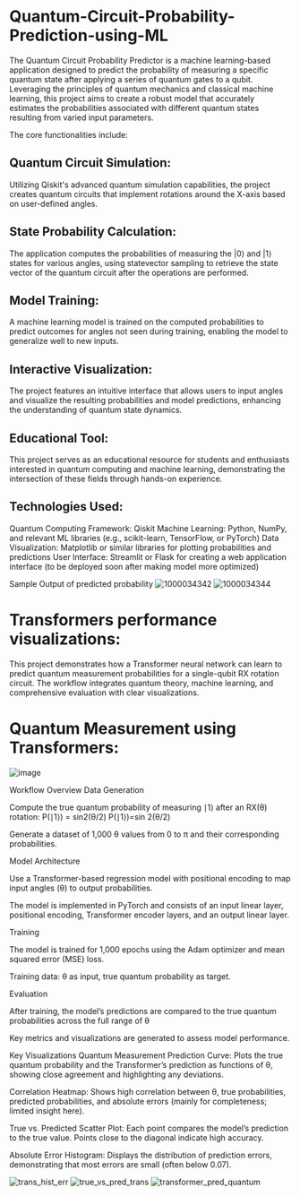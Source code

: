 # Quantum-Circuit-Probability-Prediction-using-ML

The Quantum Circuit Probability Predictor is a machine learning-based application designed to predict the probability of measuring a specific quantum state after applying a series of quantum gates to a qubit. Leveraging the principles of quantum mechanics and classical machine learning, this project aims to create a robust model that accurately estimates the probabilities associated with different quantum states resulting from varied input parameters.

The core functionalities include:

Quantum Circuit Simulation: 
-----------------------------
Utilizing Qiskit's advanced quantum simulation capabilities, the project creates quantum circuits that implement rotations around the X-axis based on user-defined angles.

State Probability Calculation:
-------------------------------
The application computes the probabilities of measuring the |0⟩ and |1⟩ states for various angles, using statevector sampling to retrieve the state vector of the quantum circuit after the operations are performed.

Model Training: 
----------------
A machine learning model is trained on the computed probabilities to predict outcomes for angles not seen during training, enabling the model to generalize well to new inputs.

Interactive Visualization: 
--------------------------
The project features an intuitive interface that allows users to input angles and visualize the resulting probabilities and model predictions, enhancing the understanding of quantum state dynamics.

Educational Tool:
-----------------
This project serves as an educational resource for students and enthusiasts interested in quantum computing and machine learning, demonstrating the intersection of these fields through hands-on experience.

Technologies Used:
------------------
Quantum Computing Framework: Qiskit
Machine Learning: Python, NumPy, and relevant ML libraries (e.g., scikit-learn, TensorFlow, or PyTorch)
Data Visualization: Matplotlib or similar libraries for plotting probabilities and predictions
User Interface: Streamlit or Flask for creating a web application interface (to be deployed soon after making model more optimized)

Sample Output of predicted probability 
![1000034342](https://github.com/user-attachments/assets/bc3fc538-ef41-47bb-a685-a2ff63d942cc)
![1000034344](https://github.com/user-attachments/assets/dc0d666e-8417-4c9c-88eb-2ae33b85ccc0)

# Transformers performance visualizations:

This project demonstrates how a Transformer neural network can learn to predict quantum measurement probabilities for a single-qubit RX rotation circuit. The workflow integrates quantum theory, machine learning, and comprehensive evaluation with clear visualizations.

# Quantum Measurement using Transformers:

![image](https://github.com/user-attachments/assets/4c6ca537-d7fa-4441-aa4f-d1e5ccc66a1e)


Workflow Overview
Data Generation

Compute the true quantum probability of measuring ∣1⟩ after an RX(θ) rotation:
P(∣1⟩)
= sin2(θ/2) P(∣1⟩)=sin 2(θ/2)

Generate a dataset of 1,000 θ values from 0 to π and their corresponding probabilities.

Model Architecture

Use a Transformer-based regression model with positional encoding to map input angles (θ) to output probabilities.

The model is implemented in PyTorch and consists of an input linear layer, positional encoding, Transformer encoder layers, and an output linear layer.

Training

The model is trained for 1,000 epochs using the Adam optimizer and mean squared error (MSE) loss.

Training data: θ as input, true quantum probability as target.

Evaluation

After training, the model’s predictions are compared to the true quantum probabilities across the full range of θ


Key metrics and visualizations are generated to assess model performance.

Key Visualizations
Quantum Measurement Prediction Curve:
Plots the true quantum probability and the Transformer’s prediction as functions of θ, showing close agreement and highlighting any deviations.

Correlation Heatmap:
Shows high correlation between θ, true probabilities, predicted probabilities, and absolute errors (mainly for completeness; limited insight here).

True vs. Predicted Scatter Plot:
Each point compares the model’s prediction to the true value. Points close to the diagonal indicate high accuracy.

Absolute Error Histogram:
Displays the distribution of prediction errors, demonstrating that most errors are small (often below 0.07).

![trans_hist_err](https://github.com/user-attachments/assets/392b6d08-8372-45d2-a964-53d14d6077f0)
![true_vs_pred_trans](https://github.com/user-attachments/assets/84766c42-2dfa-4226-af6d-22db7bb8d6d0)
![transformer_pred_quantum](https://github.com/user-attachments/assets/7cca0e85-78d4-440b-9d91-a3eea736d46c)

